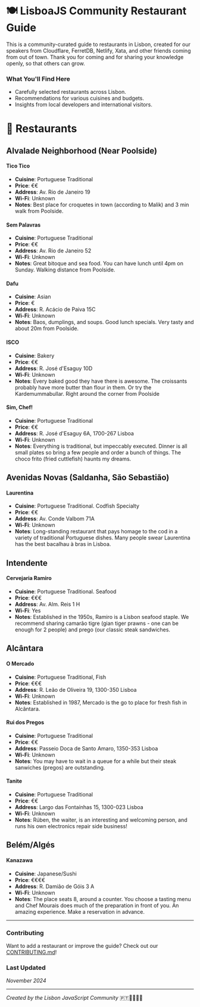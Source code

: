 # 🍽️ LisboaJS Community Restaurant Guide

This is a community-curated guide to restaurants in Lisbon, created for our speakers from Cloudflare, FerretDB, Netlify, Xata, and other friends coming from out of town. Thank you for coming and for sharing your knowledge openly, so that others can grow.

### What You'll Find Here

- Carefully selected restaurants across Lisbon.
- Recommendations for various cuisines and budgets.
- Insights from local developers and international visitors.

# 🍜 Restaurants

## Alvalade Neighborhood (Near Poolside)

#### Tico Tico
- **Cuisine**: Portuguese Traditional
- **Price**: €€
- **Address**: Av. Rio de Janeiro 19
- **Wi-Fi**: Unknown
- **Notes**: Best place for croquetes in town (according to Malik) and 3 min walk from Poolside.

#### Sem Palavras
- **Cuisine**: Portuguese Traditional
- **Price**: €€
- **Address**: Av. Rio de Janeiro 52
- **Wi-Fi**: Unknown
- **Notes**: Great bitoque and sea food. You can have lunch until 4pm on Sunday. Walking distance from Poolside.

#### Dafu
- **Cuisine**: Asian
- **Price**: €
- **Address**: R. Acácio de Paiva 15C
- **Wi-Fi**: Unknown
- **Notes**: Baos, dumplings, and soups.  Good lunch specials.  Very tasty and about 20m from Poolside.

#### ISCO
- **Cuisine**: Bakery
- **Price**: €€
- **Address**: R. José d'Esaguy 10D
- **Wi-Fi**: Unknown
- **Notes**: Every baked good they have there is awesome.  The croissants probably have more butter than flour in them.  Or try the Kardemummabullar.  Right around the corner from Poolside

#### Sim, Chef!
- **Cuisine**: Portuguese Traditional
- **Price**: €€
- **Address**: R. José d'Esaguy 6A, 1700-267 Lisboa
- **Wi-Fi**: Unknown
- **Notes**: Everything is traditional, but impeccably executed.  Dinner is all small plates so bring a few people and order a bunch of things. The choco frito (fried cuttlefish) haunts my dreams.  

## Avenidas Novas (Saldanha, São Sebastião)

#### Laurentina
- **Cuisine**: Portuguese Traditional. Codfish Specialty
- **Price**: €€
- **Address**:  Av. Conde Valbom 71A
- **Wi-Fi**: Unknown
- **Notes**: Long-standing restaurant that pays homage to the cod in a variety of traditional Portuguese dishes. Many people swear Laurentina has the best bacalhau à bras in Lisboa.

## Intendente

#### Cervejaria Ramiro
- **Cuisine**: Portuguese Traditional. Seafood
- **Price**: €€€
- **Address**:  Av. Alm. Reis 1 H
- **Wi-Fi**: Yes
- **Notes**: Established in the 1950s, Ramiro is a Lisbon seafood staple. We recommend sharing camarão tigre (gian tiger prawns - one can be enough for 2 people) and prego (our classic steak sandwiches.

## Alcântara

#### O Mercado
- **Cuisine**: Portuguese Traditional, Fish
- **Price**: €€€
- **Address**:  R. Leão de Oliveira 19, 1300-350 Lisboa
- **Wi-Fi**: Unknown
- **Notes**: Established in 1987, Mercado is the go to place for fresh fish in Alcântara.

#### Rui dos Pregos
- **Cuisine**: Portuguese Traditional
- **Price**: €€
- **Address**: Passeio Doca de Santo Amaro, 1350-353 Lisboa
- **Wi-Fi**: Unknown
- **Notes**: You may have to wait in a queue for a while but their steak sanwiches (pregos) are outstanding.  

#### Tanite
- **Cuisine**: Portuguese Traditional
- **Price**: €€
- **Address**: Largo das Fontaínhas 15, 1300-023 Lisboa
- **Wi-Fi**: Unknown
- **Notes**: Rúben, the waiter, is an interesting and welcoming person, and runs his own electronics repair side business!

## Belém/Algés

#### Kanazawa
- **Cuisine**: Japanese/Sushi
- **Price**: €€€€
- **Address**: R. Damião de Góis 3 A
- **Wi-Fi**: Unknown
- **Notes**: The place seats 8, around a counter.  You choose a tasting menu and Chef Mourais does much of the preparation in front of you.  An amazing experience.  Make a reservation in advance.  

---
### Contributing

Want to add a restaurant or improve the guide? Check out our [CONTRIBUTING.md](CONTRIBUTING.md)!


### Last Updated
*November 2024*

---
*Created by the Lisbon JavaScript Community* 🇵🇹👩‍💻👨‍💻
